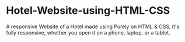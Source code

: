 # Hotel-Website-using-HTML-CSS
A responsive Website of a Hotel made using Purely on HTML &amp; CSS, it's fully responsive, whether you open it on a phone, laptop, or a tablet.
